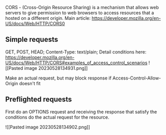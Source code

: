 CORS - (Cross-Origin Resource Sharing) is a mechanism that allows web servers to give permission to web browsers to access resources that a hosted on a different origin.
Main article: https://developer.mozilla.org/en-US/docs/Web/HTTP/CORS0

## Simple requests

GET, POST, HEAD; Content-Type: text/plain;
Detail conditions here:
https://developer.mozilla.org/en-US/docs/Web/HTTP/CORS#examples_of_access_control_scenarios
![[Pasted image 20230528134931.png]]

Make an actual request, but may block response if Access-Control-Allow-Origin doesn't fit
## Preflighted requests
First do an OPTIONS request and receiving the response that satisfy the conditions do the actual request for the resource.

![[Pasted image 20230528134902.png]]

